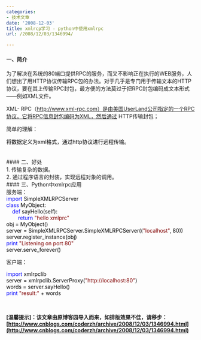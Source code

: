 ```yaml
---
categories:
- 技术文章
date: '2008-12-03'
title: xmlrcp学习 - python中使用xmlrpc
url: /2008/12/03/1346994/

---
```



#### 一、简介

为了解决在系统的80端口提供RPC的服务，而又不影响正在执行的WEB服务，人们想出了用HTTP协议传输RPC包的办法。对于几乎是专门用于传输文本的HTTP协议，要在其上传输RPC封包，最方便的方法莫过于把RPC封包编码成文本形式——例如XML文件。

XML- RPC（http://www.xml-rpc.com）是由美国UserLand公司指定的一个RPC协议。它将RPC信息封包编码为XML，然后通过 HTTP传输封包；

简单的理解：

<div class="cnblogs_code"><span style="color: #000000;">将数据定义为xml格式，通过http协议进行远程传输。</span></div>
<br />
&nbsp;
<br />
#### 二、好处
<br />
1. 传输复杂的数据。
<br />
2. 通过程序语言的封装，实现远程对象的调用。
<br />
#### 三、Python中xmlrpc应用
<br />
服务端：
<br />
<div class="cnblogs_code"><span style="color: #0000ff;">import</span><span style="color: #000000;">&nbsp;SimpleXMLRPCServer
<br />
</span><span style="color: #0000ff;">class</span><span style="color: #000000;">&nbsp;MyObject:
<br />
&nbsp;&nbsp;&nbsp;&nbsp;</span><span style="color: #0000ff;">def</span><span style="color: #000000;">&nbsp;sayHello(self):
<br />
&nbsp;&nbsp;&nbsp;&nbsp;&nbsp;&nbsp;&nbsp;&nbsp;</span><span style="color: #0000ff;">return</span><span style="color: #000000;">&nbsp;</span><span style="color: #800000;">"</span><span style="color: #800000;">hello&nbsp;xmlprc</span><span style="color: #800000;">"</span><span style="color: #000000;">
<br />
obj&nbsp;</span><span style="color: #000000;">=</span><span style="color: #000000;">&nbsp;MyObject()
<br />
server&nbsp;</span><span style="color: #000000;">=</span><span style="color: #000000;">&nbsp;SimpleXMLRPCServer.SimpleXMLRPCServer((</span><span style="color: #800000;">"</span><span style="color: #800000;">localhost</span><span style="color: #800000;">"</span><span style="color: #000000;">,&nbsp;</span><span style="color: #000000;">80</span><span style="color: #000000;">))
<br />
server.register_instance(obj)
<br />
</span><span style="color: #0000ff;">print</span><span style="color: #000000;">&nbsp;</span><span style="color: #800000;">"</span><span style="color: #800000;">Listening&nbsp;on&nbsp;port&nbsp;80</span><span style="color: #800000;">"</span><span style="color: #000000;">
<br />
server.serve_forever()</span></div>

客户端：

<div class="cnblogs_code"><span style="color: #0000ff;">import</span><span style="color: #000000;">&nbsp;xmlrpclib
<br />
server&nbsp;</span><span style="color: #000000;">=</span><span style="color: #000000;">&nbsp;xmlrpclib.ServerProxy(</span><span style="color: #800000;">"</span><span style="color: #800000;">http://localhost:80</span><span style="color: #800000;">"</span><span style="color: #000000;">)
<br />
words&nbsp;</span><span style="color: #000000;">=</span><span style="color: #000000;">&nbsp;server.sayHello()
<br />
</span><span style="color: #0000ff;">print</span><span style="color: #000000;">&nbsp;</span><span style="color: #800000;">"</span><span style="color: #800000;">result:</span><span style="color: #800000;">"</span><span style="color: #000000;">&nbsp;</span><span style="color: #000000;">+</span><span style="color: #000000;">&nbsp;words</span></div>

&nbsp; 

**[温馨提示]：该文章由原博客园导入而来，如排版效果不佳，请移步：[http://www.cnblogs.com/coderzh/archive/2008/12/03/1346994.html](http://www.cnblogs.com/coderzh/archive/2008/12/03/1346994.html)**
